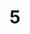 ---
layout: paintings/painting
title: 5
image: /images/paintings/plywood/JRB Web 67-min.jpg
dimensions: 180mm x 1080mm
media: Acrylic on Plywood
group: Plywood
---
